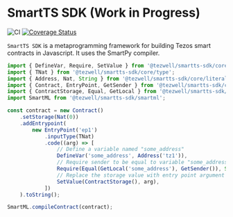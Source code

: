 # SmartTS SDK (Work in Progress)
![CI](https://github.com/RomarQ/smartts-sdk/workflows/CI/badge.svg)
[![Coverage Status](https://coveralls.io/repos/github/RomarQ/smartts-sdk/badge.svg?branch=main&t=bN86Fp)](https://coveralls.io/github/RomarQ/smartts-sdk?branch=main)

`SmartTS SDK` is a metaprogramming framework for building Tezos smart contracts in Javascript. It uses the SmartPy compiler.

```js
import { DefineVar, Require, SetValue } from '@tezwell/smartts-sdk/core/command';
import { TNat } from '@tezwell/smartts-sdk/core/type';
import { Address, Nat, String } from '@tezwell/smartts-sdk/core/literal';
import { Contract, EntryPoint, GetSender } from '@tezwell/smartts-sdk/core';
import { ContractStorage, Equal, GetLocal } from '@tezwell/smartts-sdk/core/expression';
import SmartML from '@tezwell/smartts-sdk/smartml';

const contract = new Contract()
    .setStorage(Nat(0))
    .addEntrypoint(
        new EntryPoint('ep1')
            .inputType(TNat)
            .code((arg) => [
                // Define a variable named "some_address"
                DefineVar('some_address', Address('tz1')),
                // Require sender to be equal to variable "some_address", otherwise fail with "Not Admin!"
                Require(Equal(GetLocal('some_address'), GetSender()), String('Not Admin!')),
                // Replace the storage value with entry point argument
                SetValue(ContractStorage(), arg),
            ])
    ).toString();

SmartML.compileContract(contract);
```
